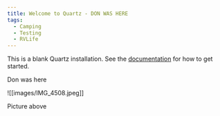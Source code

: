 ```yaml
---
title: Welcome to Quartz - DON WAS HERE
tags:
  - Camping
  - Testing
  - RVLife
---
```


This is a blank Quartz installation.
See the [documentation](https://quartz.jzhao.xyz) for how to get started.

Don was here

![[images/IMG_4508.jpeg]]

Picture above